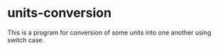 # units-conversion
This is a program for conversion of some units into one another using switch case.
